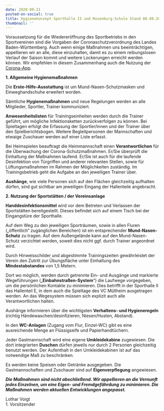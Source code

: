```yaml
---
date: 2020-09-21
posted-on-social: true
title: Hygienekonzept Sporthalle II und Rosenburg-Schule Stand 08.09.2020
thumbnail: ''
---
```

Voraussetzung für die Wiedereröffnung des Sportbetriebs in den Sportvereinen sind die Vorgaben der Coronaschutzverordnung des Landes Baden-Württemberg. Auch wenn einige Maßnahmen uns beeinträchtigen, appellieren wir an alle, diese einzuhalten, damit es zu einem reibungslosen Verlauf der Saison kommt und weitere Lockerungen erreicht werden können. Wir empfehlen in diesem Zusammenhang auch die Nutzung der [Corona-App](https://www.bundesregierung.de/breg-de/themen/corona-warn-app).

**1. Allgemeine Hygienemaßnahmen**

Die **Erste-Hilfe-Ausstattung** ist um Mund-Nasen-Schutzmasken und Einweghandschuhe erweitert worden.

Sämtliche **Hygienemaßnahmen** und neue Regelungen werden an alle Mitglieder, Sportler, Trainer kommuniziert.

**Anwesenheitslisten** für Trainingseinheiten werden durch die Trainer geführt, um mögliche Infektionsketten zurückverfolgen zu können. Bei Spieltagen erfolgt die Erfassung der Sportler/innen und der Trainer über den Spielberichtsbogen. Weitere Begleitpersonen der Mannschaften und etwaige Zuschauer werden auf einer Liste erfasst.

Bei Heimspielen beauftragt die Heimmannschaft einen **Verantwortlichen** für die Überwachung der Corona-Schutzmaßnahmen. Er/Sie überprüft die Einhaltung der Maßnahmen laufend. Er/Sie ist auch für die laufende Desinfektion von Türgriffen und anderer relevanten Stellen, sowie für Lüftungsmaßnahmen im Rahmen der Möglichkeiten zuständig. Im Trainingsbetrieb geht die Aufgabe an den jeweiligen Trainer über.

**Aushänge**, wie viele Personen sich auf den Flächen gleichzeitig aufhalten dürfen, sind gut sichtbar am jeweiligen Eingang der Hallenteile angebracht.

**2. Nutzung der Sportstätten / der Vereinsanlage**

**Handdesinfektionsmittel** wird vor dem Betreten und Verlassen der Sportstätten bereitgestellt. Dieses befindet sich auf einem Tisch bei der Eingangstüre der Sporthalle.

Auf dem Weg zu den jeweiligen Sporträumen, sowie in allen Fluren („öffentlich“ zugänglichen Bereichen) ist ein entsprechender **Mund-Nasen-Schutz** zu tragen. Auf dem Außengelände kann auf den Mund-Nasen-Schutz verzichtet werden, soweit dies nicht ggf. durch Trainer angeordnet wird.

Durch Hinweisschilder und abgestimmte Trainingszeiten gewährleistet der Verein den Zutritt zur Übungsfläche unter Einhaltung des **Mindestabstandes** von 1,5 Metern.

Dort wo möglich, werden durch getrennte Ein- und Ausgänge und markierte Wegeführungen („**Einbahnstraßen-System**“) die Laufwege vorgegeben, um die persönlichen Kontakte zu minimieren. Dies betrifft in der Sporthalle II das Hallenteil E, in dem auch die Spieltage des VC Müllheim ausgetragen werden. An das Wegesystem müssen sich explizit auch alle Verantwortlichen halten.

Aushänge informieren über die wichtigsten **Verhaltens- und Hygieneregeln** (richtig Händewaschen/desinfizieren, Niesen/Husten, Abstand).

In den **WC-Anlagen** (Zugang vom Flur, Einzel-WC) gibt es eine ausreichende Menge an Flüssigseife und Papierhandtüchern.

Jeder Gastmannschaft wird eine eigene **Umkleidekabine** zugewiesen. Die dort integrierten **Duschen** dürfen jeweils nur durch 2 Personen gleichzeitig benutzt werden. Der Aufenthalt in den Umkleidekabinen ist auf das notwendige Maß zu beschränken.

Es werden keine Speisen oder Getränke ausgegeben. Die Gastmannschaften und Zuschauer sind auf **Eigenverpflegung** angewiesen.

**_Die Maßnahmen sind nicht abschließend. Wir appellieren an die Vernunft jedes Einzelnen, um eine Eigen- und Fremdgefährdung zu minimieren. Die Maßnahmen werden aktuellen Entwicklungen angepasst._**

Lothar Voigt  
1\. Vorsitzender